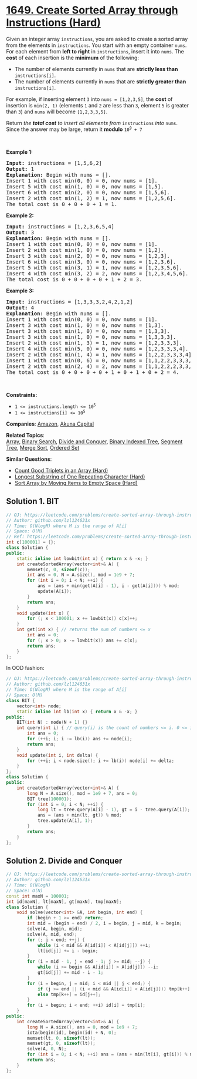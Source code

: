 # [1649. Create Sorted Array through Instructions (Hard)](https://leetcode.com/problems/create-sorted-array-through-instructions)

<p>Given an integer array <code>instructions</code>, you are asked to create a sorted array from the elements in <code>instructions</code>. You start with an empty container <code>nums</code>. For each element from <strong>left to right</strong> in <code>instructions</code>, insert it into <code>nums</code>. The <strong>cost</strong> of each insertion is the <b>minimum</b> of the following:</p>
<ul>
	<li>The number of elements currently in <code>nums</code> that are <strong>strictly less than</strong> <code>instructions[i]</code>.</li>
	<li>The number of elements currently in <code>nums</code> that are <strong>strictly greater than</strong> <code>instructions[i]</code>.</li>
</ul>
<p>For example, if inserting element <code>3</code> into <code>nums = [1,2,3,5]</code>, the <strong>cost</strong> of insertion is <code>min(2, 1)</code> (elements <code>1</code> and <code>2</code> are less than <code>3</code>, element <code>5</code> is greater than <code>3</code>) and <code>nums</code> will become <code>[1,2,3,3,5]</code>.</p>
<p>Return <em>the <strong>total cost</strong> to insert all elements from </em><code>instructions</code><em> into </em><code>nums</code>. Since the answer may be large, return it <strong>modulo</strong> <code>10<sup>9</sup> + 7</code></p>
<p>&nbsp;</p>
<p><strong class="example">Example 1:</strong></p>
<pre><strong>Input:</strong> instructions = [1,5,6,2]
<strong>Output:</strong> 1
<strong>Explanation:</strong> Begin with nums = [].
Insert 1 with cost min(0, 0) = 0, now nums = [1].
Insert 5 with cost min(1, 0) = 0, now nums = [1,5].
Insert 6 with cost min(2, 0) = 0, now nums = [1,5,6].
Insert 2 with cost min(1, 2) = 1, now nums = [1,2,5,6].
The total cost is 0 + 0 + 0 + 1 = 1.</pre>
<p><strong class="example">Example 2:</strong></p>
<pre><strong>Input:</strong> instructions = [1,2,3,6,5,4]
<strong>Output:</strong> 3
<strong>Explanation:</strong> Begin with nums = [].
Insert 1 with cost min(0, 0) = 0, now nums = [1].
Insert 2 with cost min(1, 0) = 0, now nums = [1,2].
Insert 3 with cost min(2, 0) = 0, now nums = [1,2,3].
Insert 6 with cost min(3, 0) = 0, now nums = [1,2,3,6].
Insert 5 with cost min(3, 1) = 1, now nums = [1,2,3,5,6].
Insert 4 with cost min(3, 2) = 2, now nums = [1,2,3,4,5,6].
The total cost is 0 + 0 + 0 + 0 + 1 + 2 = 3.
</pre>
<p><strong class="example">Example 3:</strong></p>
<pre><strong>Input:</strong> instructions = [1,3,3,3,2,4,2,1,2]
<strong>Output:</strong> 4
<strong>Explanation:</strong> Begin with nums = [].
Insert 1 with cost min(0, 0) = 0, now nums = [1].
Insert 3 with cost min(1, 0) = 0, now nums = [1,3].
Insert 3 with cost min(1, 0) = 0, now nums = [1,3,3].
Insert 3 with cost min(1, 0) = 0, now nums = [1,3,3,3].
Insert 2 with cost min(1, 3) = 1, now nums = [1,2,3,3,3].
Insert 4 with cost min(5, 0) = 0, now nums = [1,2,3,3,3,4].
​​​​​​​Insert 2 with cost min(1, 4) = 1, now nums = [1,2,2,3,3,3,4].
​​​​​​​Insert 1 with cost min(0, 6) = 0, now nums = [1,1,2,2,3,3,3,4].
​​​​​​​Insert 2 with cost min(2, 4) = 2, now nums = [1,1,2,2,2,3,3,3,4].
The total cost is 0 + 0 + 0 + 0 + 1 + 0 + 1 + 0 + 2 = 4.
</pre>
<p>&nbsp;</p>
<p><strong>Constraints:</strong></p>
<ul>
	<li><code>1 &lt;= instructions.length &lt;= 10<sup>5</sup></code></li>
	<li><code>1 &lt;= instructions[i] &lt;= 10<sup>5</sup></code></li>
</ul>

**Companies**:
[Amazon](https://leetcode.com/company/amazon), [Akuna Capital](https://leetcode.com/company/akuna-capital)

**Related Topics**:  
[Array](https://leetcode.com/tag/array/), [Binary Search](https://leetcode.com/tag/binary-search/), [Divide and Conquer](https://leetcode.com/tag/divide-and-conquer/), [Binary Indexed Tree](https://leetcode.com/tag/binary-indexed-tree/), [Segment Tree](https://leetcode.com/tag/segment-tree/), [Merge Sort](https://leetcode.com/tag/merge-sort/), [Ordered Set](https://leetcode.com/tag/ordered-set/)

**Similar Questions**:
* [Count Good Triplets in an Array (Hard)](https://leetcode.com/problems/count-good-triplets-in-an-array/)
* [Longest Substring of One Repeating Character (Hard)](https://leetcode.com/problems/longest-substring-of-one-repeating-character/)
* [Sort Array by Moving Items to Empty Space (Hard)](https://leetcode.com/problems/sort-array-by-moving-items-to-empty-space/)

## Solution 1. BIT

```cpp
// OJ: https://leetcode.com/problems/create-sorted-array-through-instructions/
// Author: github.com/lzl124631x
// Time: O(NlogM) where M is the range of A[i]
// Space: O(M)
// Ref: https://leetcode.com/problems/create-sorted-array-through-instructions/discuss/927531/JavaC%2B%2BPython-Binary-Indexed-Tree
int c[100001] = {};
class Solution {
public:
    static inline int lowbit(int x) { return x & -x; }
    int createSortedArray(vector<int>& A) {
        memset(c, 0, sizeof(c));
        int ans = 0, N = A.size(), mod = 1e9 + 7;
        for (int i = 0; i < N; ++i) {
            ans = (ans + min(get(A[i] - 1), i - get(A[i]))) % mod;
            update(A[i]);
        }
        return ans;
    }
    void update(int x) {
        for (; x < 100001; x += lowbit(x)) c[x]++;
    }
    int get(int x) { // returns the sum of numbers <= x
        int ans = 0;
        for (; x > 0; x -= lowbit(x)) ans += c[x];
        return ans;
    }
};
```

In OOD fashion:

```cpp
// OJ: https://leetcode.com/problems/create-sorted-array-through-instructions
// Author: github.com/lzl124631x
// Time: O(NlogM) where M is the range of A[i]
// Space: O(M)
class BIT {
    vector<int> node;
    static inline int lb(int x) { return x & -x; }
public:
    BIT(int N) : node(N + 1) {}
    int query(int i) { // query(i) is the count of numbers <= i. 0 <= i <= 1e5`
        int ans = 0;
        for (++i; i; i -= lb(i)) ans += node[i];
        return ans;
    }
    void update(int i, int delta) {
        for (++i; i < node.size(); i += lb(i)) node[i] += delta;
    }
};
class Solution {
public:
    int createSortedArray(vector<int>& A) {
        long N = A.size(), mod = 1e9 + 7, ans = 0;
        BIT tree(100001); 
        for (int i = 0; i < N; ++i) {
            long lt = tree.query(A[i] - 1), gt = i - tree.query(A[i]);
            ans = (ans + min(lt, gt)) % mod;
            tree.update(A[i], 1);
        }
        return ans;
    }
};
```

## Solution 2. Divide and Conquer

```cpp
// OJ: https://leetcode.com/problems/create-sorted-array-through-instructions/
// Author: github.com/lzl124631x
// Time: O(NlogN)
// Space: O(N)
const int maxN = 100001;
int id[maxN], lt[maxN], gt[maxN], tmp[maxN];
class Solution {
    void solve(vector<int> &A, int begin, int end) {
        if (begin + 1 >= end) return;
        int mid = (begin + end) / 2, i = begin, j = mid, k = begin;
        solve(A, begin, mid);
        solve(A, mid, end);
        for (; j < end; ++j) {
            while (i < mid && A[id[i]] < A[id[j]]) ++i;
            lt[id[j]] += i - begin;
        }
        for (i = mid - 1, j = end - 1; j >= mid; --j) {
            while (i >= begin && A[id[i]] > A[id[j]]) --i;
            gt[id[j]] += mid - i - 1;
        }
        for (i = begin, j = mid; i < mid || j < end;) {
            if (j >= end || (i < mid && A[id[i]] < A[id[j]])) tmp[k++] = id[i++];
            else tmp[k++] = id[j++];
        }
        for (i = begin; i < end; ++i) id[i] = tmp[i];
    }
public:
    int createSortedArray(vector<int>& A) {
        long N = A.size(), ans = 0, mod = 1e9 + 7;
        iota(begin(id), begin(id) + N, 0);
        memset(lt, 0, sizeof(lt));
        memset(gt, 0, sizeof(lt));
        solve(A, 0, N);
        for (int i = 0; i < N; ++i) ans = (ans + min(lt[i], gt[i])) % mod;
        return ans;
    }
};
```